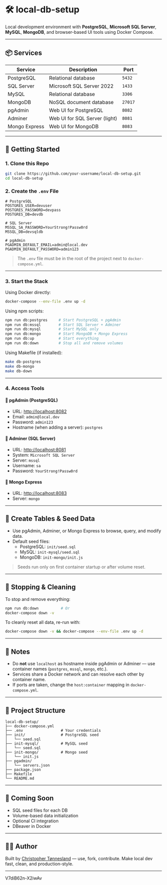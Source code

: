 # 🛠️ local-db-setup

Local development environment with **PostgreSQL**, **Microsoft SQL Server**, **MySQL**, **MongoDB**, and browser-based UI tools using Docker Compose.

---

## 📦 Services

| Service         | Description                        | Port       |
|----------------|------------------------------------|------------|
| PostgreSQL     | Relational database                | `5432`     |
| SQL Server     | Microsoft SQL Server 2022          | `1433`     |
| MySQL          | Relational database                | `3306`     |
| MongoDB        | NoSQL document database            | `27017`    |
| pgAdmin        | Web UI for PostgreSQL              | `8082`     |
| Adminer        | Web UI for SQL Server (light)      | `8081`     |
| Mongo Express  | Web UI for MongoDB                 | `8083`     |

---

## 🚀 Getting Started

### 1. Clone this Repo

```bash
git clone https://github.com/your-username/local-db-setup.git
cd local-db-setup
```

### 2. Create the `.env` File

```env
# PostgreSQL
POSTGRES_USER=devuser
POSTGRES_PASSWORD=devpass
POSTGRES_DB=devdb

# SQL Server
MSSQL_SA_PASSWORD=YourStrong!Passw0rd
MSSQL_DB=devsqldb

# pgAdmin
PGADMIN_DEFAULT_EMAIL=admin@local.dev
PGADMIN_DEFAULT_PASSWORD=admin123
```

> The `.env` file must be in the root of the project next to `docker-compose.yml`.

---

### 3. Start the Stack

Using Docker directly:

```bash
docker-compose --env-file .env up -d
```

Using npm scripts:

```bash
npm run db:postgres     # Start PostgreSQL + pgAdmin
npm run db:mssql        # Start SQL Server + Adminer
npm run db:mysql        # Start MySQL only
npm run db:mongo        # Start MongoDB + Mongo Express
npm run db:up           # Start everything
npm run db:down         # Stop all and remove volumes
```

Using Makefile (if installed):

```bash
make db-postgres
make db-mongo
make db-down
```

---

### 4. Access Tools

#### 🐘 pgAdmin (PostgreSQL)

- URL: [http://localhost:8082](http://localhost:8082)
- Email: `admin@local.dev`
- Password: `admin123`
- Hostname (when adding a server): `postgres`

#### 🧰 Adminer (SQL Server)

- URL: [http://localhost:8081](http://localhost:8081)
- System: `Microsoft SQL Server`
- Server: `mssql`
- Username: `sa`
- Password: `YourStrong!Passw0rd`

#### 🍃 Mongo Express

- URL: [http://localhost:8083](http://localhost:8083)
- Server: `mongo`

---

## 🧪 Create Tables & Seed Data

- Use pgAdmin, Adminer, or Mongo Express to browse, query, and modify data.
- Default seed files:
  - PostgreSQL: `init/seed.sql`
  - MySQL: `init-mysql/seed.sql`
  - MongoDB: `init-mongo/init.js`

> Seeds run only on first container startup or after volume reset.

---

## 🧼 Stopping & Cleaning

To stop and remove everything:

```bash
npm run db:down          # Or
docker-compose down -v
```

To cleanly reset all data, re-run with:

```bash
docker-compose down -v && docker-compose --env-file .env up -d
```

---

## 📌 Notes

- Do **not** use `localhost` as hostname inside pgAdmin or Adminer — use container names (`postgres`, `mssql`, `mongo`, etc.).
- Services share a Docker network and can resolve each other by container name.
- If ports are taken, change the `host:container` mapping in `docker-compose.yml`.

---

## 📂 Project Structure

```
local-db-setup/
├── docker-compose.yml
├── .env                 # Your credentials
├── init/                # PostgreSQL seed
│   └── seed.sql
├── init-mysql/          # MySQL seed
│   └── seed.sql
├── init-mongo/          # Mongo seed
│   └── init.js
├── pgadmin/
│   └── servers.json
├── package.json
├── Makefile
└── README.md
```

---

## 🔮 Coming Soon

- SQL seed files for each DB
- Volume-based data initialization
- Optional CI integration
- DBeaver in Docker

---

## 👨‍💻 Author

Built by [Christopher Tønnesland](#) — use, fork, contribute. Make local dev fast, clean, and production-style.

---

V7diB62n-X2iwAv
